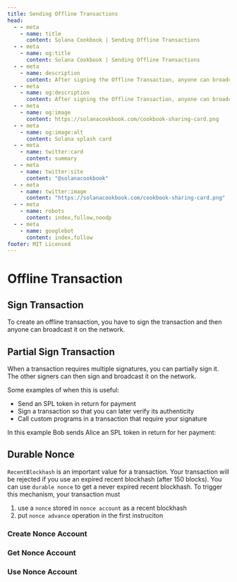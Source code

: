 ```yaml
---
title: Sending Offline Transactions
head:
  - - meta
    - name: title
      content: Solana Cookbook | Sending Offline Transactions
  - - meta
    - name: og:title
      content: Solana Cookbook | Sending Offline Transactions
  - - meta
    - name: description
      content: After signing the Offline Transaction, anyone can broadcast it on the network. Learn more about Sending Offline Transactions and references at The Solana cookbook.
  - - meta
    - name: og:description
      content: After signing the Offline Transaction, anyone can broadcast it on the network. Learn more about Sending Offline Transactions and references at The Solana cookbook.
  - - meta
    - name: og:image
      content: https://solanacookbook.com/cookbook-sharing-card.png
  - - meta
    - name: og:image:alt
      content: Solana splash card
  - - meta
    - name: twitter:card
      content: summary
  - - meta
    - name: twitter:site
      content: "@solanacookbook"
  - - meta
    - name: twitter:image
      content: "https://solanacookbook.com/cookbook-sharing-card.png"
  - - meta
    - name: robots
      content: index,follow,noodp
  - - meta
    - name: googlebot
      content: index,follow
footer: MIT Licensed
---
```


# Offline Transaction

## Sign Transaction

To create an offline transaction, you have to sign the transaction and then
anyone can broadcast it on the network.

<SolanaCodeGroup>
  <SolanaCodeGroupItem title="TS" active>

  <template v-slot:default>

@[code](@/code/offline-transactions/sign-transaction/main.en.ts)

  </template>

  <template v-slot:preview>

@[code](@/code/offline-transactions/sign-transaction/main.preview.en.ts)

  </template>

  </SolanaCodeGroupItem>
</SolanaCodeGroup>

## Partial Sign Transaction

When a transaction requires multiple signatures, you can partially sign it.
The other signers can then sign and broadcast it on the network.

Some examples of when this is useful:

- Send an SPL token in return for payment
- Sign a transaction so that you can later verify its authenticity
- Call custom programs in a transaction that require your signature

In this example Bob sends Alice an SPL token in return for her payment:

<SolanaCodeGroup>
  <SolanaCodeGroupItem title="TS" active>

  <template v-slot:default>

@[code](@/code/offline-transactions/partial-sign/main.en.ts)

  </template>

  <template v-slot:preview>

@[code](@/code/offline-transactions/partial-sign/main.preview.en.ts)

  </template>

  </SolanaCodeGroupItem>
</SolanaCodeGroup>

## Durable Nonce

`RecentBlockhash` is an important value for a transaction. Your transaction will be rejected if you use an expired recent blockhash (after 150 blocks). You can use `durable nonce` to get a never expired recent blockhash. To trigger this mechanism, your transaction must

1. use a `nonce` stored in `nonce account` as a recent blockhash
2. put `nonce advance` operation in the first instruciton

### Create Nonce Account

<SolanaCodeGroup>
  <SolanaCodeGroupItem title="TS" active>

  <template v-slot:default>

@[code](@/code/offline-transactions/durable-nonce/create-nonce-account/main.en.ts)

  </template>

  <template v-slot:preview>

@[code](@/code/offline-transactions/durable-nonce/create-nonce-account/main.preview.en.ts)

  </template>

  </SolanaCodeGroupItem>
</SolanaCodeGroup>

### Get Nonce Account

<SolanaCodeGroup>
  <SolanaCodeGroupItem title="TS" active>

  <template v-slot:default>

@[code](@/code/offline-transactions/durable-nonce/get-nonce-account/main.en.ts)

  </template>

  <template v-slot:preview>

@[code](@/code/offline-transactions/durable-nonce/get-nonce-account/main.preview.en.ts)

  </template>

  </SolanaCodeGroupItem>
</SolanaCodeGroup>

### Use Nonce Account

<SolanaCodeGroup>
  <SolanaCodeGroupItem title="TS" active>

  <template v-slot:default>

@[code](@/code/offline-transactions/durable-nonce/use-nonce-account/main.en.ts)

  </template>

  <template v-slot:preview>

@[code](@/code/offline-transactions/durable-nonce/use-nonce-account/main.preview.en.ts)

  </template>

  </SolanaCodeGroupItem>
</SolanaCodeGroup>
